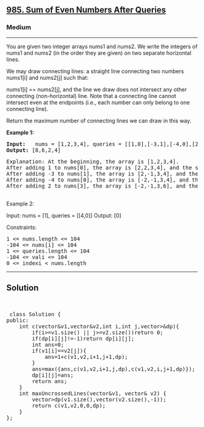 
<h2><a href="https://leetcode.com/problems/uncrossed-lines/description/">985. Sum of Even Numbers After Queries</a></h2>
<h3>Medium</h3>
<hr>
<div><p>
You are given two integer arrays nums1 and nums2. We write the integers of nums1 and nums2 (in the order they are given) on two separate horizontal lines.

We may draw connecting lines: a straight line connecting two numbers nums1[i] and nums2[j] such that:

nums1[i] == nums2[j], and
the line we draw does not intersect any other connecting (non-horizontal) line.
Note that a connecting line cannot intersect even at the endpoints (i.e., each number can only belong to one connecting line).

Return the maximum number of connecting lines we can draw in this way.
</p>


<p><strong>Example 1:</strong></p>
<pre><strong>Input:</strong>   nums = [1,2,3,4], queries = [[1,0],[-3,1],[-4,0],[2,3]]
<strong>Output:</strong> [8,6,2,4]
</pre>
<pre>
Explanation: At the beginning, the array is [1,2,3,4].
After adding 1 to nums[0], the array is [2,2,3,4], and the sum of even values is 2 + 2 + 4 = 8.
After adding -3 to nums[1], the array is [2,-1,3,4], and the sum of even values is 2 + 4 = 6.
After adding -4 to nums[0], the array is [-2,-1,3,4], and the sum of even values is -2 + 4 = 2.
After adding 2 to nums[3], the array is [-2,-1,3,6], and the sum of even values is -2 + 6 = 4.
  </pre>
  
Example 2:

Input: nums = [1], queries = [[4,0]]
Output: [0]
 

Constraints:
<pre>
1 <= nums.length <= 104
-104 <= nums[i] <= 104
1 <= queries.length <= 104
-104 <= vali <= 104
0 <= indexi < nums.length
</pre>
<hr>
 <h2><strong><b>Solution</b></strong></h2>
 <br>
 <pre>
 class Solution {
public:
    int c(vector<int>&v1,vector<int>&v2,int i,int j,vector<vector<int>>&dp){
        if(i>=v1.size() || j>=v2.size())return 0;
        if(dp[i][j]!=-1)return dp[i][j];
        int ans=0;
        if(v1[i]==v2[j]){
            ans=1+c(v1,v2,i+1,j+1,dp);
        }
        ans=max({ans,c(v1,v2,i+1,j,dp),c(v1,v2,i,j+1,dp)});
        dp[i][j]=ans;
        return ans;
    }
    int maxUncrossedLines(vector<int>&v1, vector<int>& v2) {
        vector<vector<int>>dp(v1.size(),vector<int>(v2.size(),-1));
        return c(v1,v2,0,0,dp);
    }
};
 </pre>

